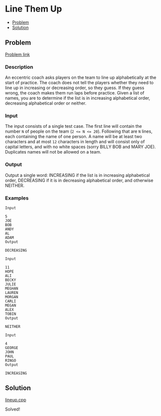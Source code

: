 # Line Them Up
- [Problem](#problem)
- [Solution](#lineup.cpp)

## Problem
[Problem link](https://open.kattis.com/problems/lineup)

### Description

An eccentric coach asks players on the team to line up alphabetically at the start of practice. The coach does not tell the players whether they need to line up in increasing or decreasing order, so they guess. If they guess wrong, the coach makes them run laps before practice. Given a list of names, you are to determine if the list is in increasing alphabetical order, decreasing alphabetical order or neither.

### Input
The input consists of a single test case. The first line will contain the number `N` of people on the team (`2 <= N <= 20`). Following that are `N` lines, each containing the name of one person. A name will be at least two characters and at most `12` characters in length and will consist only of capital letters, and with no white spaces (sorry BILLY BOB and MARY JOE). Duplicates names will not be allowed on a team.

### Output
Output a single word: INCREASING if the list is in increasing alphabetical order, DECREASING if it is in decreasing alphabetical order, and otherwise NEITHER. 

### Examples
```
Input

5
JOE
BOB
ANDY
AL
ADAM
Output

DECREASING
```
```
Input

11
HOPE
ALI
BECKY
JULIE
MEGHAN
LAUREN
MORGAN
CARLI
MEGAN
ALEX
TOBIN
Output

NEITHER
```
```
Input

4
GEORGE
JOHN
PAUL
RINGO
Output

INCREASING
```


## Solution

[lineup.cpp](./lineup.cpp)

Solved!